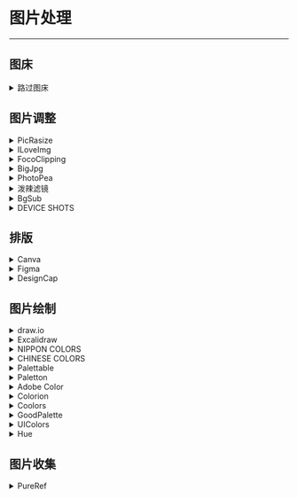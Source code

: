 # 图片处理

---

## 图床

<div class="grid">
    <div><details><summary>路过图床</summary><p>免费且开箱即用的图床。<br/><a href="https://imgtu.com/" target="_blank" role="button" class="outline">访问网站</a></p></details></div>
    <div> </div>
    <div> </div>
</div>

## 图片调整

<div class="grid">
    <div><details><summary>PicRasize</summary><p>免费的且开箱即用的图片尺寸调整工具。<br/><a href="https://picresize.com/cn" target="_blank" role="button" class="outline">访问网站</a></p></details></div>
    <div><details><summary>ILoveImg</summary><p>免费且开箱即用的可批量编辑图片的工具。<br/><a href="https://www.iloveimg.com/zh-cn" target="_blank" role="button" class="outline">访问网站</a></p></details></div>
    <div><details><summary>FocoClipping</summary><p>免费且开箱即用的在线AI抠图/去背景工具。<br/><a href="https://www.fococlipping.com/" target="_blank" role="button" class="outline">访问网站</a></p></details></div>
</div>
<div class="grid">
    <div><details><summary>BigJpg</summary><p>一款免费的AI图片放大工具。<br/><a href="https://bigjpg.com/" target="_blank" role="button" class="outline">访问网站</a></p></details></div>
    <div><details><summary>PhotoPea</summary><p>一个在线版PS，有笔刷有图层，可以开PSD档<br/><a href="https://www.photopea.com/" target="_blank" role="button" class="outline">访问网站</a></p></details></div> 
    <div><details><summary>泼辣滤镜</summary><p>一个给照片加滤镜的网站（好像有的滤镜要付费？）<br/><a href="https://photoeditor.polarr.co/" target="_blank" role="button" class="outline">访问网站</a></p></details></div> 
</div>
<div class="grid">
    <div><details><summary>BgSub</summary><p>一个最高 4096×4096 分辨率、无数据上传，免费的去背景、换背景、抠图工具<br/><a href="https://bgsub.cn/" target="_blank" role="button" class="outline">访问网站（国内）</a><br/><a href="https://bgsub.com/" target="_blank" role="button" class="outline">访问网站（国际）</a></p></details></div>
    <div><details><summary>DEVICE SHOTS</summary><p>一个可以给带壳截图的网站（给手机截图加上类似实体边框的效果）<br/><a href="https://deviceshots.com/" target="_blank" role="button" class="outline">访问网站</a></p></details></div>
    <div> </div>
</div>

## 排版

<div class="grid">
    <div><details><summary>Canva</summary><p>一个排版网站，啥都可以排，无水印，PPT（只能下载PDF文件），模板丰富，上手容易。<br/><a href="https://www.canva.com/zh_cn/" target="_blank" role="button" class="outline">访问网站</a></p></details></div>
    <div><details><summary>Figma</summary><p>一个设计网站，功能很强大<br/><a href="https://www.figma.com/" target="_blank" role="button" class="outline">访问网站</a></p></details></div>
    <div><details><summary>DesignCap</summary><p>另一个平面设计网站<br/><a href="https://www.designcap.com/" target="_blank" role="button" class="outline">访问网站</a></p></details></div>
</div>

## 图片绘制

<div class="grid">
    <div><details><summary>draw.io</summary><p>开源、免费、可离线、有客户端的流程图等图的绘制网站。<br/><a href="https://app.diagrams.net/" target="_blank" role="button" class="outline">访问网站</a></p></details></div>
    <div><details><summary>Excalidraw</summary><p>一款开源虚拟白板工具，用于勾画手绘风格的图画，拥有海量的第三方图形素材库，支持多人协作、从 Excel 粘贴表格、快捷键等功能。<br/><a href="https://excalidraw.com/" target="_blank" role="button" class="outline">访问网站</a></p></details></div>
    <div><details><summary>NIPPON COLORS</summary><p>很多好看的颜色精选，可以在左边逛主题色，把鼠标移到RGB那一区会跳出「#OOOOOO」的六色码，复制下来就可以到处贴颜色<br/><a href="https://nipponcolors.com/" target="_blank" role="button" class="outline">访问网站</a></p></details></div>
</div>
<div class="grid">
    <div><details><summary>CHINESE COLORS</summary><p>中国传统色，操作方法和日本传统色差不多，也有一个排版不同但内容相同的仿制版<br/><a href="http://zhongguose.com/" target="_blank" role="button" class="outline">访问网站</a><br/><a href="https://coolfishstudio.github.io/cfs-color/" target="_blank" role="button" class="outline">仿制版</a></p></details></div>
    <div><details><summary>Palettable</summary><p>一个可以自动配色的网站<br/><a href="https://www.palettable.io/" target="_blank" role="button" class="outline">访问网站</a></p></details></div>
    <div><details><summary>Paletton</summary><p>也是一个自动配色网站，操作方式更加专业<br/><a href="https://paletton.com/" target="_blank" role="button" class="outline">访问网站</a></p></details></div>
</div>
<div class="grid">
    <div><details><summary>Adobe Color</summary><p>Adobe出的配色网站<br/><a href="https://color.adobe.com/zh/create/color-wheel/" target="_blank" role="button" class="outline">访问网站</a></p></details></div>
    <div><details><summary>Colorion</summary><p>一个好看的配色网站<br/><a href="https://www.colorion.co/" target="_blank" role="button" class="outline">访问网站</a></p></details></div>
    <div><details><summary>Coolors</summary><p>一个可以通过敲击空格配色的网站，也可以对配色进行细微调整以及从图片中提取配色方案<br/><a href="https://coolors.co/" target="_blank" role="button" class="outline">访问网站</a></p></details></div>
</div>
<div class="grid">
    <div><details><summary>GoodPalette</summary><p>一个配色工具，很直观的预览样式非常方便，这个网站是可以配一些对比色，并不止是同色系的配色工具。<br/><a href="https://goodpalette.io/" target="_blank" role="button" class="outline">访问网站</a></p></details></div>
    <div><details><summary>UIColors</summary><p>一个同色系自动生成配色的网站，看起来非常和谐<br/><a href="https://uicolors.app/create" target="_blank" role="button" class="outline">访问网站</a></p></details></div>
    <div><details><summary>Hue</summary><p>一个开源的颜色工具箱<br/><a href="https://hue.tools/" target="_blank" role="button" class="outline">访问网站</a><br/><a href="https://github.com/pabueco/hue.tools" target="_blank" role="button" class="outline">查看源码</a></p></details></div>
</div>

## 图片收集

<div class="grid">
    <div><details><summary>PureRef</summary><p>这个用来放参考的剪贴板真的挺好用的……直接复制黏贴进来就行还支持放大缩小翻转和旋转等等<br/>可能会有人以为是收费的，其实在下载页面选custom amount填0就可以免费下载了<br/><a href="https://www.pureref.com/" target="_blank" role="button" class="outline">访问网站</a></p></details></div>
    <div> </div>
    <div> </div>
</div>